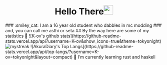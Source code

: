 <h1 align="center">Hello There<img src="https://github.com/souvikguria98/souvikguria98/blob/master/Hi.gif" width="30"> </h1>
### :smiley_cat: I am a 16 year old student who dabbles in mc modding
### and, you can call me asthi or seta
## By the way here are some of my statistics 🚀
![K-ov's github stats](https://github-readme-stats.vercel.app/api?username=K-ov&show_icons=true&theme=tokyonight)
<img src="https://github-readme-streak-stats.herokuapp.com/?user=K-ov&theme=tokyonight" alt="mystreak"/>
![AkuraDiary's Top Langs](https://github-readme-stats.vercel.app/api/top-langs/?username=K-ov=tokyonight&layout=compact)
🌱 I’m currently learning rust and haskell
